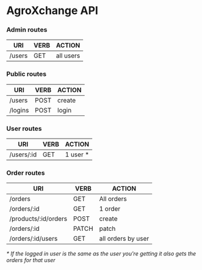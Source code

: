 # AgroXchange API

### Admin routes

|**URI**|**VERB**|**ACTION**|
|-------------|-----------|-----------|
| /users      | GET       | all users |


### Public routes

|**URI**|**VERB**|**ACTION**|
|-------------|-----------|-----------|
| /users      | POST      | create    |
| /logins     | POST      | login     |

### User routes

|**URI**|**VERB**|**ACTION**|
|-------------|-----------|-----------|
| /users/:id  | GET       | 1 user *  |

### Order routes

|**URI**|**VERB**|**ACTION**|
|--------------------|-----------|--------------------|
| /orders            | GET       | All orders         |
| /orders/:id        | GET       | 1 order            |
|/products/:id/orders| POST      | create             |
|/orders/:id         | PATCH     | patch              |
|/orders/:id/users   | GET       | all orders by user |

_* If the logged in user is the same as the user you're getting it also gets the orders for that user_
